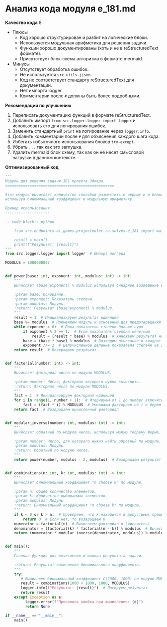 # Анализ кода модуля e_181.md

**Качество кода**
8
- Плюсы
    - Код хорошо структурирован и разбит на логические блоки.
    - Используется модульная арифметика для решения задачи.
    - Функции хорошо документированы (хоть и не в reStructuredText формате).
    - Присутствует блок-схема алгоритма в формате mermaid.
- Минусы
    - Отсутствует обработка ошибок.
    - Не используется `src.utils.jjson`.
    - Код не соответствует стандарту reStructuredText для документации.
    - Нет импорта logger.
    - Комментарии после `#` должны быть более подробными.

**Рекомендации по улучшению**
1.  Переписать документацию функций в формате reStructuredText.
2.  Добавить импорт `from src.logger.logger import logger` и использовать его для логирования ошибок.
3.  Заменить стандартный `print` на логирование через `logger.info`.
4.  Добавить комментарии после `#` для объяснения каждого шага кода.
5.  Избегать избыточного использования блоков `try-except`.
6.  Убрать `...` так как это заглушка.
7.  Удалить mermaid блок схему, так как он не несет смысловой нагрузки в данном контексте.

**Оптимизированный код**
```python
"""
Модуль для решения задачи 181 проекта Эйлера.
=================================================

Этот модуль вычисляет количество способов разместить n черных и m белых дисков в ряд,
используя биномиальный коэффициент и модульную арифметику.

Пример использования
--------------------

.. code-block:: python

    from src.endpoints.ai_games.projecteuler.ru.solves.e_181 import main

    result = main()
    print(f"Результат: {result}")
"""
from src.logger.logger import logger  # Импорт логгера

MODULUS = 1000000007


def power(base: int, exponent: int, modulus: int) -> int:
    """
    Вычисляет (base^exponent) % modulus используя бинарное возведение в степень.

    :param base: Основание.
    :param exponent: Показатель степени.
    :param modulus: Модуль.
    :return: Результат (base^exponent) % modulus.
    """
    result = 1  # Инициализируем результат единицей
    base %= modulus  # Применяем модуль к основанию для предотвращения переполнения
    while exponent > 0:  # Пока показатель степени больше нуля
        if exponent % 2 == 1:  # Если показатель степени нечетный
            result = (result * base) % modulus  # Умножаем результат на основание и берем по модулю
        base = (base * base) % modulus  # Возводим основание в квадрат и берем по модулю
        exponent //= 2  # Целочисленное деление показателя степени на 2
    return result  # Возвращаем результат


def factorial(number: int) -> int:
    """
    Вычисляет факториал числа по модулю MODULUS.

    :param number: Число, факториал которого нужно вычислить.
    :return: Факториал числа по модулю MODULUS.
    """
    fact = 1  # Инициализируем факториал единицей
    for i in range(1, number + 1):  # Итерируем от 1 до number включительно
        fact = (fact * i) % MODULUS  # Умножаем факториал на i и берем по модулю
    return fact  # Возвращаем вычисленный факториал


def modular_inverse(number: int, modulus: int) -> int:
    """
    Вычисляет обратный по модулю числа, используя малую теорему Ферма.

    :param number: Число, для которого нужно найти обратный по модулю.
    :param modulus: Модуль.
    :return: Обратный по модулю числа.
    """
    return power(number, modulus - 2, modulus)  # Возвращаем результат вычисления обратного по модулю


def combinations(n: int, k: int, modulus: int) -> int:
    """
    Вычисляет биномиальный коэффициент "n choose k" по модулю.

    :param n: Общее количество элементов.
    :param k: Количество выбираемых элементов.
    :param modulus: Модуль.
    :return: Биномиальный коэффициент "n choose k" по модулю.
    """
    if k < 0 or k > n:  # Проверяем, что k находится в допустимых пределах
        return 0  # Если нет, то возвращаем 0
    numerator = factorial(n)  # Вычисляем факториал n (числитель)
    denominator = (factorial(k) * factorial(n - k)) % modulus  # Вычисляем факториал k и (n-k) и их произведение по модулю (знаменатель)
    return (numerator * modular_inverse(denominator, modulus)) % modulus  # Умножаем числитель на обратный по модулю знаменателя и берем по модулю


def main():
    """
    Главная функция для вычисления и вывода результата задачи.

    :return: Результат вычисления биномиального коэффициента.
    """
    try:
       # Вычисляем биномиальный коэффициент C(2000, 1000) по модулю MODULUS
       result = combinations(1000 + 1000, 1000, MODULUS)
       logger.info(f"Результат: {result}")  # Логируем результат
       return result
    except Exception as e:
         logger.error(f"Произошла ошибка при вычислении: {e}")
         return None

if __name__ == "__main__":
    main()
```